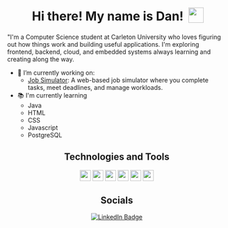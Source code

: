 <h1 align="center">
  Hi there! My name is Dan!
  <img
    align="center"
    style="position: relative; left: 5px; bottom: 5px"
    src="https://media.giphy.com/media/hvRJCLFzcasrR4ia7z/giphy.gif"
    width="35"
  />
</h1>

"I'm a Computer Science student at Carleton University who loves figuring out how things work and building useful applications. I'm exploring frontend, backend, cloud, and embedded systems always learning and creating along the way.

- 🔧 I’m currently working on:
  - [Job Simulator](https://github.com/Dan-dev101/Job-Simulator): A web-based job simulator where you complete tasks, meet deadlines, and manage workloads.
- 📚 I'm currently learning 
  - Java
  - HTML
  - CSS
  - Javascript
  - PostgreSQL

<div>
  <h2 align="center">Technologies and Tools</h2>
  <p align="center">
    <img
      src="https://img.shields.io/badge/Python-3776AB?logo=python&logoColor=fff"
      height="25"
    />
    <img
      src="https://img.shields.io/badge/Java-%23ED8B00.svg?logo=openjdk&logoColor=white"
      height="25"
    />
    <img 
      src="https://img.shields.io/badge/HTML-%23E34F26.svg?logo=html5&logoColor=white"
      height="25"
    />
    <img 
      src="https://img.shields.io/badge/CSS-1572B6?logo=css3&logoColor=fff"
      height="25"
    />
    <img
      src="https://img.shields.io/badge/JavaScript-F7DF1E?logo=javascript&logoColor=000"
      height="25"
    />
     <img
      src="https://img.shields.io/badge/Postgres-%23316192.svg?logo=postgresql&logoColor=white"
      height="25"
    />
  </p>
</div>

<div>
  <h2 align="center">Socials</h2>
</div>
<div id="badges" align="center">
  <a href="https://www.linkedin.com/in/dant2000/">
    <img
      src="https://img.shields.io/badge/LinkedIn-blue?style=for-the-badge&logo=linkedin&logoColor=white"
      alt="LinkedIn Badge"
    />
  </a>
</div>




<!--
**Dan-dev101/Dan-dev101** is a ✨ _special_ ✨ repository because its `README.md` (this file) appears on your GitHub profile.

Here are some ideas to get you started:

- 🔭 I’m currently working on ...
- 🌱 I’m currently learning ...
- 👯 I’m looking to collaborate on ...
- 🤔 I’m looking for help with ...
- 💬 Ask me about ...
- 📫 How to reach me: ...
- 😄 Pronouns: ...
- ⚡ Fun fact: ...
-->
